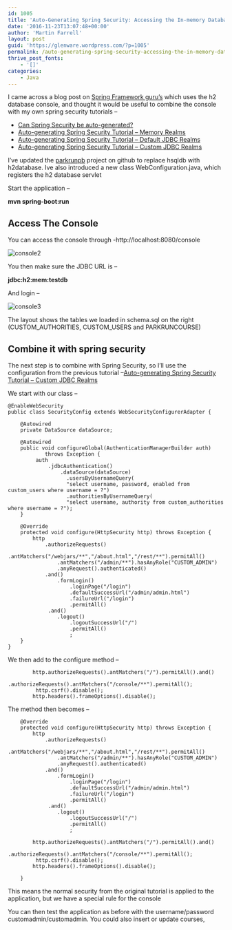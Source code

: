 ```yaml
---
id: 1005
title: 'Auto-Generating Spring Security: Accessing the In-memory Database'
date: '2016-11-23T13:07:48+00:00'
author: 'Martin Farrell'
layout: post
guid: 'https://glenware.wordpress.com/?p=1005'
permalink: /auto-generating-spring-security-accessing-the-in-memory-database/
thrive_post_fonts:
    - '[]'
categories:
    - Java
---
```


I came across a blog post on [Spring Framework guru’s](https://springframework.guru/using-the-h2-database-console-in-spring-boot-with-spring-security/) which uses the h2 database console, and thought it would be useful to combine the console with my own spring security tutorials –

- [Can Spring Security be auto-generated?](https://www.javabullets.com/can-we-auto-generate-spring-security/)
- [Auto-generating Spring Security Tutorial – Memory Realms](https://www.javabullets.com/2016/10/09/auto-generating-spring-security-tutorial-memory-realms/)
- [Auto-generating Spring Security Tutorial – Default JDBC Realms](https://www.javabullets.com/auto-generating-spring-security-tutorial-default-jdbc-realms/)
- [Auto-generating Spring Security Tutorial – Custom JDBC Realms](https://www.javabullets.com/auto-generating-spring-security-tutorial-custom-jdbc-realms/)

I’ve updated the [parkrunpb](https://github.com/farrelmr/parkrunpbreboot) project on github to replace hsqldb with h2database. Ive also introduced a new class WebConfiguration.java, which registers the h2 database servlet

Start the application –

**mvn spring-boot:run**

## Access The Console

You can access the console through -http://localhost:8080/console

![console2](https://glenware.files.wordpress.com/2016/11/console2.png?w=680&resize=657%2C231)

You then make sure the JDBC URL is –

**jdbc:h2:mem:testdb**

And login –

![console3](https://glenware.files.wordpress.com/2016/11/console3.png?resize=1181%2C415)

The layout shows the tables we loaded in schema.sql on the right (CUSTOM\_AUTHORITIES, CUSTOM\_USERS and PARKRUNCOURSE)

## Combine it with spring security

The next step is to combine with Spring Security, so I’ll use the configuration from the previous tutorial –[Auto-generating Spring Security Tutorial – Custom JDBC Realms](https://www.javabullets.com/auto-generating-spring-security-tutorial-custom-jdbc-realms/)

We start with our class –

```
@EnableWebSecurity
public class SecurityConfig extends WebSecurityConfigurerAdapter {

    @Autowired
    private DataSource dataSource;

    @Autowired
    public void configureGlobal(AuthenticationManagerBuilder auth)
            throws Exception {
         auth
             .jdbcAuthentication()
                 .dataSource(dataSource)
                   .usersByUsernameQuery(
                   "select username, password, enabled from custom_users where username = ?")
                   .authoritiesByUsernameQuery(
                   "select username, authority from custom_authorities where username = ?");
    }

    @Override
    protected void configure(HttpSecurity http) throws Exception {
        http
            .authorizeRequests()
                .antMatchers("/webjars/**","/about.html","/rest/**").permitAll()
                .antMatchers("/admin/**").hasAnyRole("CUSTOM_ADMIN")
                .anyRequest().authenticated()
            .and()
                .formLogin()
                    .loginPage("/login")
                    .defaultSuccessUrl("/admin/admin.html")
                    .failureUrl("/login")
                    .permitAll()
             .and()
                .logout()
                    .logoutSuccessUrl("/")
                    .permitAll()
                    ;                    
    }    
}
```

We then add to the configure method –

```
        http.authorizeRequests().antMatchers("/").permitAll().and()
                .authorizeRequests().antMatchers("/console/**").permitAll();
         http.csrf().disable();
        http.headers().frameOptions().disable();
```

The method then becomes –

```
    @Override
    protected void configure(HttpSecurity http) throws Exception {
        http
            .authorizeRequests()
                .antMatchers("/webjars/**","/about.html","/rest/**").permitAll()
                .antMatchers("/admin/**").hasAnyRole("CUSTOM_ADMIN")
                .anyRequest().authenticated()
            .and()
                .formLogin()
                    .loginPage("/login")
                    .defaultSuccessUrl("/admin/admin.html")
                    .failureUrl("/login")
                    .permitAll()
             .and()
                .logout()
                    .logoutSuccessUrl("/")
                    .permitAll()
                    ;
                    
        http.authorizeRequests().antMatchers("/").permitAll().and()
                .authorizeRequests().antMatchers("/console/**").permitAll();
         http.csrf().disable();
        http.headers().frameOptions().disable();
                    
    }
```

This means the normal security from the original tutorial is applied to the application, but we have a special rule for the console

You can then test the application as before with the username/password customadmin/customadmin. You could also insert or update courses,
